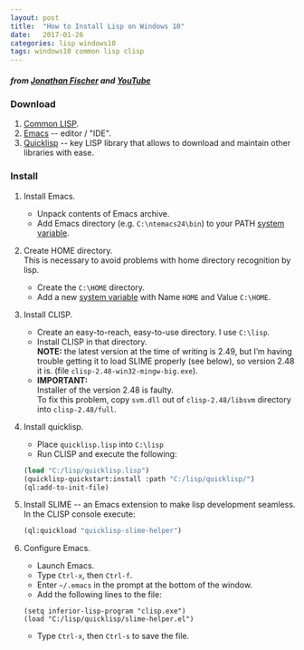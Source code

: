 ```yaml
---
layout: post
title:  "How to Install Lisp on Windows 10"
date:   2017-01-26
categories: lisp windows10
tags: windows10 common lisp clisp
---
```


##### *from [Jonathan Fischer][fischer] and [YouTube][baggers]*

### Download

1. [Common LISP][clisp].  
2. [Emacs][emacs] -- editor / "IDE".  
3. [Quicklisp][quicklisp] -- key LISP library that allows to download and maintain other libraries with ease.  

### Install 

1. Install Emacs.
   - Unpack contents of Emacs archive.
   - Add Emacs directory (e.g. ```C:\ntemacs24\bin```) to your PATH [system variable][editsysvar].
2. Create HOME directory.  
This is necessary to avoid problems with home directory recognition by lisp.  
   - Create the ```C:\HOME``` directory.
   - Add a new [system variable][editsysvar] with Name ```HOME``` and Value ```C:\HOME```.  
3. Install CLISP.  
   - Create an easy-to-reach, easy-to-use directory. I use ```C:\lisp```.
   - Install CLISP in that directory.  
   **NOTE:** the latest version at the time of writing is 2.49, but I’m having trouble getting it to load SLIME properly (see below), so version 2.48 it is. (file ```clisp-2.48-win32-mingw-big.exe```).  
   - **IMPORTANT:**  
   Installer of the version 2.48 is faulty.  
   To fix this problem, copy ```svm.dll``` out of ```clisp-2.48/libsvm``` directory into ```clisp-2.48/full```.
4. Install quicklisp.  
   - Place ```quicklisp.lisp``` into ```C:\lisp```  
   - Run CLISP and execute the following:  
   
   ```lisp
   (load "C:/lisp/quicklisp.lisp")
   (quicklisp-quickstart:install :path "C:/lisp/quicklisp/")
   (ql:add-to-init-file)
   ```
5. Install SLIME -- an Emacs extension to make lisp development seamless.  
In the CLISP console execute:
   
   ```lisp
   (ql:quickload "quicklisp-slime-helper")
   ```
6. Configure Emacs. 
   - Launch Emacs.
   - Type ```Ctrl-x```, then ```Ctrl-f```.
   - Enter ```~/.emacs``` in the prompt at the bottom of the window.
   - Add the following lines to the file:
   
   ```
   (setq inferior-lisp-program "clisp.exe")
   (load "C:/lisp/quicklisp/slime-helper.el")
   ```
   
   - Type ```Ctrl-x```, then ```Ctrl-s``` to save the file.

   

[fischer]: http://www.jonathanfischer.net/modern-common-lisp-on-windows/
[baggers]: https://www.youtube.com/watch?v=VnWVu8VVDbI
[editsysvar]: https://www.youtube.com/watch?v=C-U9SGaNbwY
[clisp]: https://sourceforge.net/projects/clisp/files/clisp
[emacs]: http://ntemacs.sourceforge.net/
[quicklisp]: http://beta.quicklisp.org/quicklisp.lisp